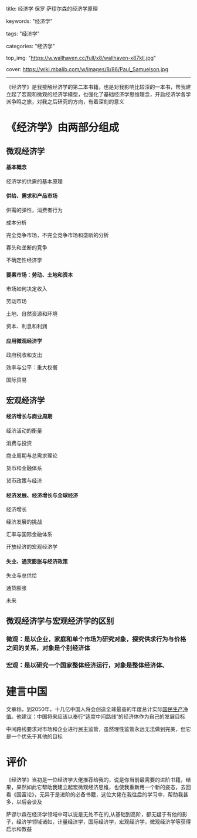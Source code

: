 title: 经济学  保罗 萨缪尔森的经济学原理

keywords: "经济学"

tags: "经济学"

categories: "经济学"

top_img:  "https://w.wallhaven.cc/full/x8/wallhaven-x87kll.jpg"

cover:  https://wiki.mbalib.com/w/images/8/86/Paul_Samuelson.jpg

---



《经济学》是我接触经济学的第二本书籍，也是对我影响比较深的一本书，帮我建立起了宏观和微观的经济学模型，也强化了基础经济学思维理念，开启经济学各学派争鸣之旅，对我之后研究的方向，有着深刻的意义

# 《经济学》由两部分组成

## 微观经济学

#### 基本概念

经济学的供需的基本原理

#### 供给、需求和产品市场

供需的弹性，消费者行为

成本分析

完全竞争市场，不完全竞争市场和垄断的分析

寡头和垄断的竞争

不确定性经济学

#### 要素市场：劳动、土地和资本

市场如何决定收入

劳动市场

土地、自然资源和环境

资本、利息和利润

#### 应用微观经济学

政府税收和支出

效率与公平：重大权衡

国际贸易

## 宏观经济学

#### 经济增长与商业周期

经济活动的衡量

消费与投资

商业周期与总需求理论

货币和金融体系

货币政策与经济

#### 经济发展、经济增长与全球经济

经济增长

经济发展的挑战

汇率与国际金融体系

开放经济的宏观经济学

#### 失业、通货膨胀与经济政策

失业与总供给

通货膨胀

未来

## 微观经济学与宏观经济学的区别

### 微观：是以企业，家庭和单个市场为研究对象，探究供求行为与价格之间的关系，对象是个别经济体

### 宏观：是以研究一个国家整体经济运行，对象是整体经济体、

# 建言中国

文章称，到2050年，十几亿中国人将会创造全球最高的年度总计实际[国民生产净值](https://baike.baidu.com/item/国民生产净值)。他建议：中国将来应该以奉行“适度中间路线”的经济体作为自己的发展目标

中间路线要求对市场和企业进行民主监管，虽然理性监管永远无法做到完美，但它是一个优先于其他的目标

# 评价

《经济学》当初是一位经济学大佬推荐给我的，说是你当前最需要的进阶书籍，结果，果然如此它帮助我建立起宏微观经济思维，也使我重新用一个新的姿态，去回看《国富论》，无异于是进阶的必备书籍，这位大佬在我往后的学习中，帮助我甚多，以后会谈及

萨谬尔森在经济学领域中可以说是无处不在的,从基础到高阶，都无疑于有他的影子，经济学领域诸如，计量经济学，国际经济学，宏观经济学，微观经济学等获得启示和教益